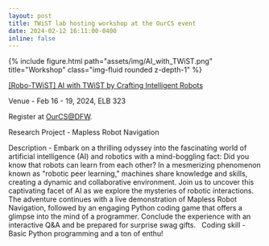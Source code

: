 ```yaml
---
layout: post
title: TWiST lab hosting workshop at the OurCS event
date: 2024-02-12 16:11:00-0400
inline: false
---
```


<div class="row justify-content-sm-center">
<div class="col-sm-8 mt-3 mt-md-0">
    {% include figure.html path="assets/img/AI_with_TWiST.png" title="Workshop" class="img-fluid rounded z-depth-1" %}
</div>
</div>

<a href="https://sites.google.com/view/robo-twist" parent = '_blank'> [Robo-TWiST] AI with TWiST by Crafting Intelligent Robots </a>

Venue - Feb 16 - 19, 2024, ELB 323

Register at <a href="https://uta.engineering/ourcs/workshops.php" parent = '_blank'> OurCS@DFW</a>.


Research Project - Mapless Robot Navigation

Description - Embark on a thrilling odyssey into the fascinating world of artificial intelligence (AI) and robotics with a mind-boggling fact: Did you know that robots can learn from each other? In a mesmerizing phenomenon known as "robotic peer learning," machines share knowledge and skills, creating a dynamic and collaborative environment. Join us to uncover this captivating facet of AI as we explore the mysteries of robotic interactions. The adventure continues with a live demonstration of Mapless Robot Navigation, followed by an engaging Python coding game that offers a glimpse into the mind of a programmer. Conclude the experience with an interactive Q&A and be prepared for surprise swag gifts.
 
Coding skill - Basic Python programming and a ton of enthu!
